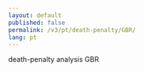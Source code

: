```yaml
---
layout: default
published: false
permalink: /v3/pt/death-penalty/GBR/
lang: pt
---
```


death-penalty analysis GBR
